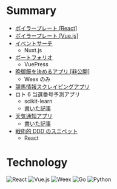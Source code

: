 # Summary

- [ボイラープレート [React]](https://github.com/kurosame/react-boilerplate)
- [ボイラープレート [Vue.js]](https://github.com/kurosame/vuejs-boilerplate)
- [イベントサーチ](https://event-search.netlify.com)
  - Nuxt.js
- [ポートフォリオ](https://portfolio-kurosame.netlify.com)
  - VuePress
- [晩御飯を決めるアプリ [非公開]](https://github.com/yumchaa/gohan)
  - Weex のみ
- [競馬情報スクレイピングアプリ](https://github.com/kurosame/keiba-db)
- ロト 6 当選番号予測アプリ
  - scikit-learn
  - [書いた記事](https://kurosame-th.hatenadiary.com/entry/2019/03/30/204921)
- [天気通知アプリ](https://github.com/kurosame/bots-python/blob/master/bots/weather.py)
  - [書いた記事](https://qiita.com/kurosame/items/b6dbc5a7d900e6dc2b6f)
- [戦術的 DDD のスニペット](https://github.com/kurosame/ddd-snippet)
  - React

# Technology

![React](/tools/react.png 'React')
![Vue.js](/tools/vuejs.png 'Vue.js')
![Weex](/tools/weex.png 'Weex')
![Go](/tools/go.png 'Go')
![Python](/tools/python.png 'Python')
